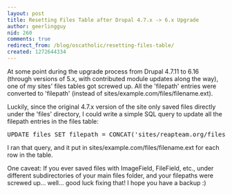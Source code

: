 ```yaml
---
layout: post
title: Resetting Files Table after Drupal 4.7.x -> 6.x Upgrade
author: geerlingguy
nid: 260
comments: true
redirect_from: /blog/oscatholic/resetting-files-table/
created: 1272644334
---
```

<p>At some point during the upgrade process from Drupal 4.7.11 to 6.16 (through versions of 5.x, with contributed module updates along the way), one of my sites&#39; files tables got screwed up. All the &#39;filepath&#39; entries were converted to &#39;filepath&#39; (instead of sites/example.com/files/filename.ext).</p>
<p>Luckily, since the original 4.7.x version of the site only saved files directly under the &#39;files&#39; directory, I could write a simple SQL query to update all the filepath entries in the files table:</p>
<pre>UPDATE files SET filepath = CONCAT('sites/reapteam.org/files/',filename);</pre>
<p>I ran that query, and it put in sites/example.com/files/filename.ext for each row in the table.</p>
<p>One caveat: If you ever saved files with ImageField, FileField, etc., under different subdirectories of your main files folder, and your filepaths were screwed up... well... good luck fixing that! I hope you have a backup :)</p>
